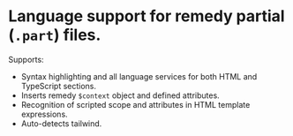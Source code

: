 # Language support for remedy partial (`.part`) files.

Supports:
  - Syntax highlighting and all language services for both HTML and TypeScript sections.
  - Inserts remedy `$context` object and defined attributes.
  - Recognition of scripted scope and attributes in HTML template expressions.
  - Auto-detects tailwind.
